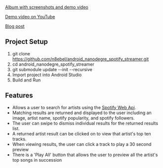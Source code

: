 
[Album with screenshots and demo video](https://goo.gl/photos/bdZ9UuEfcpXbTYf37)

[Demo video on YouTube](https://www.youtube.com/watch?v=Ya2LmWmfGGI)

[Blog post](http://n8ebel.github.io/portfolio/2015/09/06/Udacity-Spotify-Streamer/)

## Project Setup
1.  git clone https://github.com/n8ebel/android_nanodegre_spotify_streamer.git
2.  cd android_nanodegre_spotify_streamer
3.  git submodule update --init --recursive
4.  Import project into Android Studio
5.  Build and Run

## Features
* Allows a user to search for artists using the [Spotify Web Api](https://developer.spotify.com/web-api/).  
* Matching results are returned and displayed to the user including an image, artist name, spotify popularity, and spotify followers.
* The user can swipe to dismiss individual results for the returned results list.
* A returned artist result can be clicked on to view that artist's top ten tracks.
* When viewing results, the user can click a track to play a 30 second preview
* There is a 'Play All' button that allows the user to preview all the artist's top songs in succession
